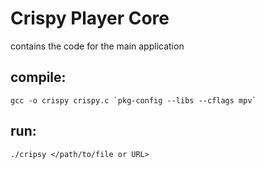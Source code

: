 # Crispy Player Core

contains the code for the main application

## compile:
```
gcc -o crispy crispy.c `pkg-config --libs --cflags mpv`

```

## run:
```
./cripsy </path/to/file or URL>
```